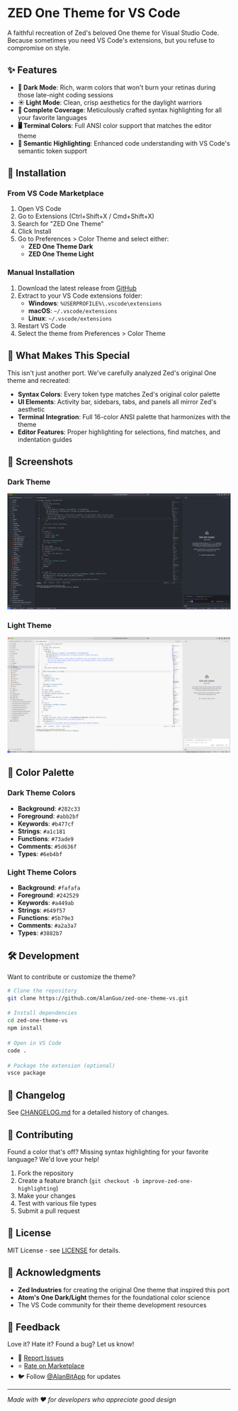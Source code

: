 # ZED One Theme for VS Code

A faithful recreation of Zed's beloved One theme for Visual Studio Code. Because sometimes you need VS Code's extensions, but you refuse to compromise on style.

## ✨ Features

- **🌙 Dark Mode**: Rich, warm colors that won't burn your retinas during those late-night coding sessions
- **☀️ Light Mode**: Clean, crisp aesthetics for the daylight warriors
- **🎨 Complete Coverage**: Meticulously crafted syntax highlighting for all your favorite languages
- **🖥️ Terminal Colors**: Full ANSI color support that matches the editor theme
- **🔧 Semantic Highlighting**: Enhanced code understanding with VS Code's semantic token support

## 🚀 Installation

### From VS Code Marketplace
1. Open VS Code
2. Go to Extensions (Ctrl+Shift+X / Cmd+Shift+X)
3. Search for "ZED One Theme"
4. Click Install
5. Go to Preferences > Color Theme and select either:
   - **ZED One Theme Dark**
   - **ZED One Theme Light**

### Manual Installation
1. Download the latest release from [GitHub](https://github.com/alanguo/zed-one-theme-vs/releases)
2. Extract to your VS Code extensions folder:
   - **Windows**: `%USERPROFILE%\.vscode\extensions`
   - **macOS**: `~/.vscode/extensions`
   - **Linux**: `~/.vscode/extensions`
3. Restart VS Code
4. Select the theme from Preferences > Color Theme

## 🎯 What Makes This Special

This isn't just another port. We've carefully analyzed Zed's original One theme and recreated:

- **Syntax Colors**: Every token type matches Zed's original color palette
- **UI Elements**: Activity bar, sidebars, tabs, and panels all mirror Zed's aesthetic
- **Terminal Integration**: Full 16-color ANSI palette that harmonizes with the theme
- **Editor Features**: Proper highlighting for selections, find matches, and indentation guides

## 📸 Screenshots

### Dark Theme
![ZED One Dark Theme](https://github.com/AlanGuo/zed-one-theme-vs/blob/master/screenshots/dark-preview.png)

### Light Theme
![ZED One Light Theme](https://github.com/AlanGuo/zed-one-theme-vs/blob/master/screenshots/light-preview.png)

## 🎨 Color Palette

### Dark Theme Colors
- **Background**: `#282c33`
- **Foreground**: `#abb2bf`
- **Keywords**: `#b477cf`
- **Strings**: `#a1c181`
- **Functions**: `#73ade9`
- **Comments**: `#5d636f`
- **Types**: `#6eb4bf`

### Light Theme Colors
- **Background**: `#fafafa`
- **Foreground**: `#242529`
- **Keywords**: `#a449ab`
- **Strings**: `#649f57`
- **Functions**: `#5b79e3`
- **Comments**: `#a2a3a7`
- **Types**: `#3882b7`

## 🛠️ Development

Want to contribute or customize the theme?

```bash
# Clone the repository
git clone https://github.com/AlanGuo/zed-one-theme-vs.git

# Install dependencies
cd zed-one-theme-vs
npm install

# Open in VS Code
code .

# Package the extension (optional)
vsce package
```

## 📝 Changelog

See [CHANGELOG.md](CHANGELOG.md) for a detailed history of changes.

## 🤝 Contributing

Found a color that's off? Missing syntax highlighting for your favorite language? We'd love your help!

1. Fork the repository
2. Create a feature branch (`git checkout -b improve-zed-one-highlighting`)
3. Make your changes
4. Test with various file types
5. Submit a pull request

## 📄 License

MIT License - see [LICENSE](LICENSE) for details.

## 🙏 Acknowledgments

- **Zed Industries** for creating the original One theme that inspired this port
- **Atom's One Dark/Light** themes for the foundational color science
- The VS Code community for their theme development resources

## 💬 Feedback

Love it? Hate it? Found a bug? Let us know!

- 🐛 [Report Issues](https://github.com/AlanGuo/zed-one-theme-vs/issues)
- ⭐ [Rate on Marketplace](https://marketplace.visualstudio.com/items?itemName=AlanGuo.zed-one-theme-for-vscode)
- 🐦 Follow [@AlanBitApp](https://x.com/AlanBitApp) for updates

---

*Made with ❤️ for developers who appreciate good design*
